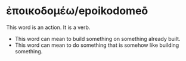 # ἐποικοδομέω/epoikodomeō
This word is an action. It is a verb.

* This word can mean to build something on something already built.
* This word can mean to do something that is somehow like building something.
